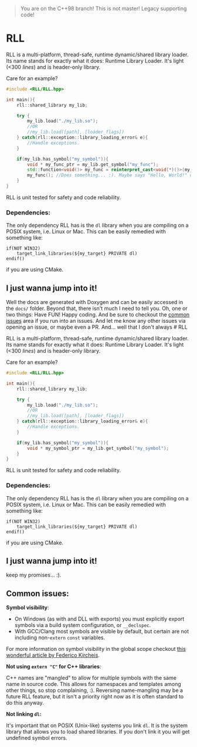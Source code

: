 > You are on the C++98 branch! This is not master! Legacy supporting code!

# RLL

RLL is a multi-platform, thread-safe, runtime dynamic/shared library loader. Its name stands for exactly what it does: Runtime Library Loader. It's light (<300 *lines*) and is header-only library.

Care for an example?

```cpp 
#include <RLL/RLL.hpp>

int main(){
    rll::shared_library my_lib;

    try {
        my_lib.load("./my_lib.so");
        //OR
        //my_lib.load([path], [loader_flags])
    } catch(rll::exception::library_loading_error& e){
        //Handle exceptions.
    }

    if(my_lib.has_symbol("my_symbol")){
        void * my_func_ptr = my_lib.get_symbol("my_func");
        std::function<void()> my_func = reinterpret_cast<void(*)()>(my_func_ptr);
        my_func(); //Does something... :). Maybe says "Hello, World!" or the sort.
    }
}
```

RLL is unit tested for safety and code reliability.

### Dependencies:

The only dependency RLL has is the `dl` library when you are compiling on a POSIX system, i.e. Linux or Mac. This can be easily remedied with something like:

```
if(NOT WIN32)
    target_link_libraries(${my_target} PRIVATE dl)
endif()
```

if you are using CMake.

## I just wanna jump into it!

Well the docs are generated with Doxygen and can be easily accessed in the `docs/` folder. Beyond that, there isn't much I need to tell you. Oh, one or two things: Have FUN! Happy coding. And be sure to checkout the [common issues](#common-issues) area if you run into an issues. And let me know any other issues via opening an issue, or maybe even a PR. And... well that I don't always # RLL

RLL is a multi-platform, thread-safe, runtime dynamic/shared library loader. Its name stands for exactly what it does: Runtime Library Loader. It's light (<300 *lines*) and is header-only library.

Care for an example?

```cpp 
#include <RLL/RLL.hpp>

int main(){
    rll::shared_library my_lib;

    try {
        my_lib.load("./my_lib.so");
        //OR
        //my_lib.load([path], [loader_flags])
    } catch(rll::exception::library_loading_error& e){
        //Handle exceptions.
    }

    if(my_lib.has_symbol("my_symbol")){
        void * my_symbol_ptr = my_lib.get_symbol("my_symbol");
    }
}
```

RLL is unit tested for safety and code reliability.

### Dependencies:

The only dependency RLL has is the `dl` library when you are compiling on a POSIX system, i.e. Linux or Mac. This can be easily remedied with something like:

```
if(NOT WIN32)
    target_link_libraries(${my_target} PRIVATE dl)
endif()
```

if you are using CMake.

## I just wanna jump into it!
keep my promises... :).

## Common issues:

**Symbol visibility**:

 - On Windows (as with and DLL with exports) you must explicitly export symbols via a build system configuration, or `__declspec`.
 - With GCC/Clang most symbols are visible by default, but certain are not including non-`extern` `const` variables.
  
For more information on symbol visibility in the global scope checkout [this wonderful article by 
Federico Kircheis](https://fekir.info/post/global-variables-in-cpp-libraries/).

**Not using `extern "C"` for C++ libraries**:

C++ names are "mangled" to allow for multiple symbols with the same name in source code. This allows for namespaces and templates among other things, so stop complaining, :). Reversing name-mangling may be a future RLL feature, but it isn't a priority right now as it is often standard to do this anyway.

**Not linking `dl`:**

It's important that on POSIX (Unix-like) systems you link `dl`. It is the system library that allows you to load shared libraries. If you don't link it you will get undefined symbol errors.
